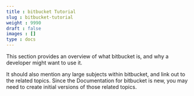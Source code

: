 ```yaml
---
title : bitbucket Tutorial
slug : bitbucket-tutorial
weight : 9990
draft : false
images : []
type : docs
---
```


This section provides an overview of what bitbucket is, and why a developer might want to use it.

It should also mention any large subjects within bitbucket, and link out to the related topics.  Since the Documentation for bitbucket is new, you may need to create initial versions of those related topics.

